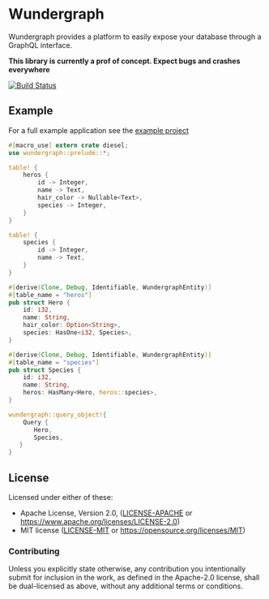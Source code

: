 Wundergraph
==========

Wundergraph provides a platform to easily expose your database through a GraphQL interface.

**This library is currently a prof of concept. Expect bugs and crashes everywhere**

[![Build Status](https://travis-ci.org/weiznich/wundergraph.svg?branch=master)](https://travis-ci.org/weiznich/wundergraph)


## Example
For a full example application see the [example project](https://github.com/weiznich/wundergraph/tree/master/wundergraph_example/src/main.rs)

```rust
#[macro_use] extern crate diesel;
use wundergraph::prelude::*;

table! {
    heros {
        id -> Integer,
        name -> Text,
        hair_color -> Nullable<Text>,
        species -> Integer,
    }
}

table! {
    species {
        id -> Integer,
        name -> Text,
    }
}

#[derive(Clone, Debug, Identifiable, WundergraphEntity)]
#[table_name = "heros"]
pub struct Hero {
    id: i32,
    name: String,
    hair_color: Option<String>,
    species: HasOne<i32, Species>,
}

#[derive(Clone, Debug, Identifiable, WundergraphEntity)]
#[table_name = "species"]
pub struct Species {
    id: i32,
    name: String,
    heros: HasMany<Hero, heros::species>,
}

wundergraph::query_object!{
    Query {
       Hero,
       Species,
   }
}
```

## License

Licensed under either of these:

 * Apache License, Version 2.0, ([LICENSE-APACHE](LICENSE-APACHE) or
   https://www.apache.org/licenses/LICENSE-2.0)
 * MIT license ([LICENSE-MIT](LICENSE-MIT) or
   https://opensource.org/licenses/MIT)

### Contributing

Unless you explicitly state otherwise, any contribution you intentionally submit
for inclusion in the work, as defined in the Apache-2.0 license, shall be
dual-licensed as above, without any additional terms or conditions.
